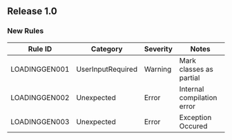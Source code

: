 ## Release 1.0

### New Rules

Rule ID | Category | Severity | Notes
--------|----------|----------|--------------------
LOADINGGEN001  |  UserInputRequired  | Warning  | Mark classes as partial
LOADINGGEN002  | Unexpected | Error    | Internal compilation error
LOADINGGEN003 | Unexpected | Error | Exception Occured